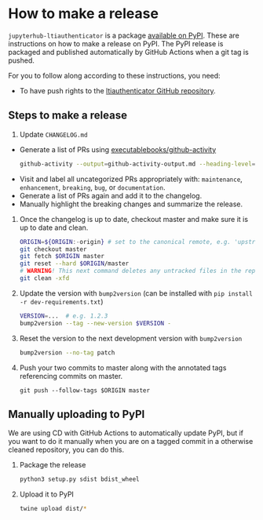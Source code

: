 # How to make a release

`jupyterhub-ltiauthenticator` is a package [available on
PyPI](https://pypi.org/project/jupyterhub-ltiauthenticator/). These are
instructions on how to make a release on PyPI. The PyPI release is packaged and
published automatically by GitHub Actions when a git tag is pushed.

For you to follow along according to these instructions, you need:
- To have push rights to the [ltiauthenticator GitHub
  repository](https://github.com/jupyterhub/ltiauthenticator).

## Steps to make a release

1. Update `CHANGELOG.md`

  - Generate a list of PRs using [executablebooks/github-activity](https://github.com/executablebooks/github-activity)
    ```bash
    github-activity --output=github-activity-output.md --heading-level=3 jupyterhub/ltiauthenticator
    ```
  - Visit and label all uncategorized PRs appropriately with: `maintenance`,
    `enhancement`, `breaking`, `bug`, or `documentation`.
  - Generate a list of PRs again and add it to the changelog.
  - Manually highlight the breaking changes and summarize the release.

1. Once the changelog is up to date, checkout master and make sure it is up to date and clean.

   ```bash
   ORIGIN=${ORIGIN:-origin} # set to the canonical remote, e.g. 'upstream' if 'origin' is not the official repo
   git checkout master
   git fetch $ORIGIN master
   git reset --hard $ORIGIN/master
   # WARNING! This next command deletes any untracked files in the repo
   git clean -xfd
   ```

1. Update the version with `bump2version` (can be installed with `pip install -r
   dev-requirements.txt`)

   ```bash
   VERSION=...  # e.g. 1.2.3
   bump2version --tag --new-version $VERSION -
   ```

1. Reset the version to the next development version with `bump2version`

   ```bash
   bump2version --no-tag patch
   ```

1. Push your two commits to master along with the annotated tags referencing
   commits on master.

   ```
   git push --follow-tags $ORIGIN master
   ```

## Manually uploading to PyPI

We are using CD with GitHub Actions to automatically update PyPI, but if you
want to do it manually when you are on a tagged commit in a otherwise cleaned
repository, you can do this.

1. Package the release

   ```bash
   python3 setup.py sdist bdist_wheel
   ```

1. Upload it to PyPI

   ```bash
   twine upload dist/*
   ```
